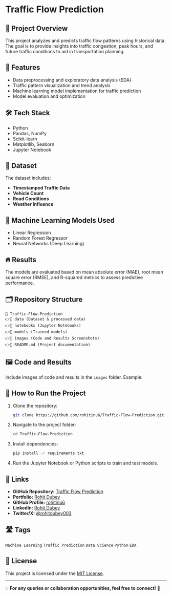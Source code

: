 # Traffic Flow Prediction

## 📌 Project Overview

This project analyzes and predicts traffic flow patterns using historical data. The goal is to provide insights into traffic congestion, peak hours, and future traffic conditions to aid in transportation planning.

## 🚀 Features

- Data preprocessing and exploratory data analysis (EDA)
- Traffic pattern visualization and trend analysis
- Machine learning model implementation for traffic prediction
- Model evaluation and optimization

## 🛠 Tech Stack

- Python
- Pandas, NumPy
- Scikit-learn
- Matplotlib, Seaborn
- Jupyter Notebook

## 💂️ Dataset

The dataset includes:
- **Timestamped Traffic Data**
- **Vehicle Count**
- **Road Conditions**
- **Weather Influence**

## 💊 Machine Learning Models Used

- Linear Regression
- Random Forest Regressor
- Neural Networks (Deep Learning)

## 🔥 Results

The models are evaluated based on mean absolute error (MAE), root mean square error (RMSE), and R-squared metrics to assess predictive performance.

## 🗂️ Repository Structure

```
📂 Traffic-Flow-Prediction
👉📂 data (Dataset & processed data)
👉📂 notebooks (Jupyter Notebooks)
👉📂 models (Trained models)
👉📂 images (Code and Results Screenshots)
👉📄 README.md (Project documentation)
```

## 🖼 Code and Results

Include images of code and results in the `images` folder. Example:

&#x20;

## 📝 How to Run the Project

1. Clone the repository:
   ```bash
   git clone https://github.com/rohitinu6/Traffic-Flow-Prediction.git
   ```
2. Navigate to the project folder:
   ```bash
   cd Traffic-Flow-Prediction
   ```
3. Install dependencies:
   ```bash
   pip install -r requirements.txt
   ```
4. Run the Jupyter Notebook or Python scripts to train and test models.

## 🔗 Links

- **GitHub Repository:** [Traffic Flow Prediction](https://github.com/rohitinu6/Traffic-Flow-Prediction.git)
- **Portfolio:** [Rohit Dubey](https://tinyurl.com/dubeyrohit)
- **GitHub Profile:** [rohitinu6](https://github.com/rohitinu6)
- **LinkedIn:** [Rohit Dubey](https://www.linkedin.com/in/rohit-dubey-d/)
- **Twitter/X:** [@rohitdubey003](https://x.com/rohitdubey003)

## 🛣️ Tags

`Machine Learning` `Traffic Prediction` `Data Science` `Python` `EDA`

## 📝 License

This project is licensed under the [MIT License](https://opensource.org/licenses/MIT).

---

💡 **For any queries or collaboration opportunities, feel free to connect!** 🚀

